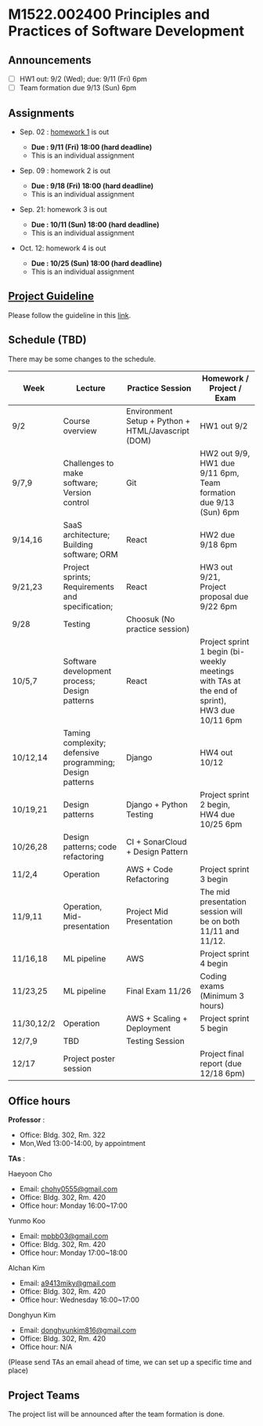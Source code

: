 # M1522.002400 Principles and Practices of Software Development

## Announcements
- [ ] HW1 out: 9/2 (Wed); due: 9/11 (Fri) 6pm
- [ ] Team formation due 9/13 (Sun) 6pm

## Assignments

- Sep. 02 : [homework 1](hw1) is out
  - **Due : 9/11 (Fri) 18:00 (hard deadline)**
  - This is an individual assignment

- Sep. 09 : homework 2 is out
  - **Due : 9/18 (Fri) 18:00 (hard deadline)**
  - This is an individual assignment

- Sep. 21: homework 3 is out
  - **Due : 10/11 (Sun) 18:00 (hard deadline)**
  - This is an individual assignment

- Oct. 12: homework 4 is out
  - **Due : 10/25 (Sun) 18:00 (hard deadline)**
  - This is an individual assignment

## [Project Guideline](project)

Please follow the guideline in this [link](project).

## Schedule (TBD)

There may be some changes to the schedule.

| Week  | Lecture | Practice Session | Homework / Project / Exam |
|-------|---------|------------------|---------------------------|
|9/2 | Course overview | Environment Setup + Python + HTML/Javascript (DOM) | HW1 out 9/2 |
|9/7,9| Challenges to make software; Version control | Git | HW2 out 9/9, <br/> HW1 due 9/11 6pm, <br/> Team formation due 9/13 (Sun) 6pm |
|9/14,16 | SaaS architecture; Building software; ORM | React | HW2 due 9/18 6pm |
|9/21,23 | Project sprints; Requirements and specification;  | React | HW3 out 9/21, <br/> Project proposal due 9/22 6pm |
|9/28 | Testing | Choosuk (No practice session) | |
|10/5,7 | Software development process; Design patterns | React | Project sprint 1 begin (bi-weekly meetings with TAs at the end of sprint), <br/> HW3 due 10/11 6pm |
|10/12,14 | Taming complexity; defensive programming; Design patterns | Django | HW4 out 10/12|
|10/19,21 | Design patterns | Django + Python Testing | Project sprint 2 begin, <br/> HW4 due 10/25 6pm |
|10/26,28 | Design patterns; code refactoring | CI + SonarCloud + Design Pattern | |
|11/2,4 | Operation | AWS + Code Refactoring | Project sprint 3 begin |
|11/9,11 | Operation, Mid-presentation | Project Mid Presentation | The mid presentation session will be on both 11/11 and 11/12. |
|11/16,18 | ML pipeline | AWS | Project sprint 4 begin |
|11/23,25 | ML pipeline | Final Exam 11/26 | Coding exams (Minimum 3 hours) |
|11/30,12/2 | Operation | AWS + Scaling + Deployment | Project sprint 5 begin |
|12/7,9 | TBD | Testing Session | |
|12/17 | Project poster session | | Project final report (due 12/18 6pm) |

## Office hours
**Professor** : 
  - Office: Bldg. 302, Rm. 322
  - Mon,Wed 13:00-14:00, by appointment

**TAs** :

Haeyoon Cho
  - Email: chohy0555@gmail.com
  - Office: Bldg. 302, Rm. 420
  - Office hour: Monday 16:00~17:00

Yunmo Koo
  - Email: mpbb03@gmail.com
  - Office: Bldg. 302, Rm. 420
  - Office hour: Monday 17:00~18:00

Alchan Kim
  - Email: a9413miky@gmail.com
  - Office: Bldg. 302, Rm. 420
  - Office hour: Wednesday 16:00~17:00 

Donghyun Kim
  - Email: donghyunkim816@gmail.com
  - Office: Bldg. 302, Rm. 420
  - Office hour: N/A

(Please send TAs an email ahead of time, we can set up a specific time and place)

## Project Teams
The project list will be announced after the team formation is done.

